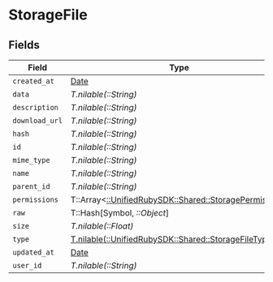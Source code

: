 # StorageFile


## Fields

| Field                                                                                             | Type                                                                                              | Required                                                                                          | Description                                                                                       |
| ------------------------------------------------------------------------------------------------- | ------------------------------------------------------------------------------------------------- | ------------------------------------------------------------------------------------------------- | ------------------------------------------------------------------------------------------------- |
| `created_at`                                                                                      | [Date](https://ruby-doc.org/stdlib-2.6.1/libdoc/date/rdoc/Date.html)                              | :heavy_minus_sign:                                                                                | N/A                                                                                               |
| `data`                                                                                            | *T.nilable(::String)*                                                                             | :heavy_minus_sign:                                                                                | N/A                                                                                               |
| `description`                                                                                     | *T.nilable(::String)*                                                                             | :heavy_minus_sign:                                                                                | N/A                                                                                               |
| `download_url`                                                                                    | *T.nilable(::String)*                                                                             | :heavy_minus_sign:                                                                                | N/A                                                                                               |
| `hash`                                                                                            | *T.nilable(::String)*                                                                             | :heavy_minus_sign:                                                                                | N/A                                                                                               |
| `id`                                                                                              | *T.nilable(::String)*                                                                             | :heavy_minus_sign:                                                                                | N/A                                                                                               |
| `mime_type`                                                                                       | *T.nilable(::String)*                                                                             | :heavy_minus_sign:                                                                                | N/A                                                                                               |
| `name`                                                                                            | *T.nilable(::String)*                                                                             | :heavy_minus_sign:                                                                                | N/A                                                                                               |
| `parent_id`                                                                                       | *T.nilable(::String)*                                                                             | :heavy_minus_sign:                                                                                | N/A                                                                                               |
| `permissions`                                                                                     | T::Array<[::UnifiedRubySDK::Shared::StoragePermission](../../models/shared/storagepermission.md)> | :heavy_minus_sign:                                                                                | N/A                                                                                               |
| `raw`                                                                                             | T::Hash[Symbol, *::Object*]                                                                       | :heavy_minus_sign:                                                                                | N/A                                                                                               |
| `size`                                                                                            | *T.nilable(::Float)*                                                                              | :heavy_minus_sign:                                                                                | N/A                                                                                               |
| `type`                                                                                            | [T.nilable(::UnifiedRubySDK::Shared::StorageFileType)](../../models/shared/storagefiletype.md)    | :heavy_minus_sign:                                                                                | N/A                                                                                               |
| `updated_at`                                                                                      | [Date](https://ruby-doc.org/stdlib-2.6.1/libdoc/date/rdoc/Date.html)                              | :heavy_minus_sign:                                                                                | N/A                                                                                               |
| `user_id`                                                                                         | *T.nilable(::String)*                                                                             | :heavy_minus_sign:                                                                                | N/A                                                                                               |